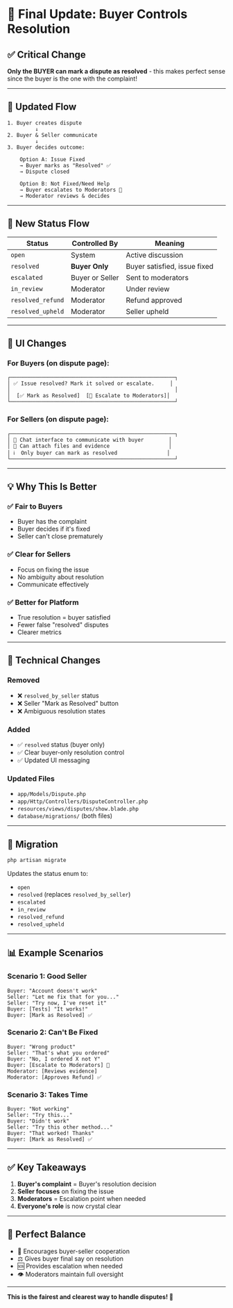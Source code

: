 # 🎯 Final Update: Buyer Controls Resolution

## ✅ Critical Change

**Only the BUYER can mark a dispute as resolved** - this makes perfect sense since the buyer is the one with the complaint!

---

## 🔄 Updated Flow

```
1. Buyer creates dispute
         ↓
2. Buyer & Seller communicate
         ↓
3. Buyer decides outcome:
    
    Option A: Issue Fixed
    → Buyer marks as "Resolved" ✅
    → Dispute closed
    
    Option B: Not Fixed/Need Help
    → Buyer escalates to Moderators 🚨
    → Moderator reviews & decides
```

---

## 🎯 New Status Flow

| Status | Controlled By | Meaning |
|--------|---------------|---------|
| `open` | System | Active discussion |
| `resolved` | **Buyer Only** | Buyer satisfied, issue fixed |
| `escalated` | Buyer or Seller | Sent to moderators |
| `in_review` | Moderator | Under review |
| `resolved_refund` | Moderator | Refund approved |
| `resolved_upheld` | Moderator | Seller upheld |

---

## 🎨 UI Changes

### For Buyers (on dispute page):
```
┌─────────────────────────────────────────────────────┐
│ ✅ Issue resolved? Mark it solved or escalate.     │
│                                                     │
│  [✅ Mark as Resolved]  [🚨 Escalate to Moderators]│
└─────────────────────────────────────────────────────┘
```

### For Sellers (on dispute page):
```
┌─────────────────────────────────────────────────────┐
│ 💬 Chat interface to communicate with buyer        │
│ 📎 Can attach files and evidence                   │
│ ℹ️  Only buyer can mark as resolved                │
└─────────────────────────────────────────────────────┘
```

---

## 💡 Why This Is Better

### ✅ Fair to Buyers
- Buyer has the complaint
- Buyer decides if it's fixed
- Seller can't close prematurely

### ✅ Clear for Sellers
- Focus on fixing the issue
- No ambiguity about resolution
- Communicate effectively

### ✅ Better for Platform
- True resolution = buyer satisfied
- Fewer false "resolved" disputes
- Clearer metrics

---

## 🔧 Technical Changes

### Removed
- ❌ `resolved_by_seller` status
- ❌ Seller "Mark as Resolved" button
- ❌ Ambiguous resolution states

### Added
- ✅ `resolved` status (buyer only)
- ✅ Clear buyer-only resolution control
- ✅ Updated UI messaging

### Updated Files
- `app/Models/Dispute.php`
- `app/Http/Controllers/DisputeController.php`
- `resources/views/disputes/show.blade.php`
- `database/migrations/` (both files)

---

## 🚀 Migration

```bash
php artisan migrate
```

Updates the status enum to:
- `open`
- `resolved` (replaces `resolved_by_seller`)
- `escalated`
- `in_review`
- `resolved_refund`
- `resolved_upheld`

---

## 📊 Example Scenarios

### Scenario 1: Good Seller
```
Buyer: "Account doesn't work"
Seller: "Let me fix that for you..."
Seller: "Try now, I've reset it"
Buyer: [Tests] "It works!"
Buyer: [Mark as Resolved] ✅
```

### Scenario 2: Can't Be Fixed
```
Buyer: "Wrong product"
Seller: "That's what you ordered"
Buyer: "No, I ordered X not Y"
Buyer: [Escalate to Moderators] 🚨
Moderator: [Reviews evidence]
Moderator: [Approves Refund] ✅
```

### Scenario 3: Takes Time
```
Buyer: "Not working"
Seller: "Try this..."
Buyer: "Didn't work"
Seller: "Try this other method..."
Buyer: "That worked! Thanks"
Buyer: [Mark as Resolved] ✅
```

---

## ✅ Key Takeaways

1. **Buyer's complaint** = Buyer's resolution decision
2. **Seller focuses** on fixing the issue
3. **Moderators** = Escalation point when needed
4. **Everyone's role** is now crystal clear

---

## 🎯 Perfect Balance

- 🤝 Encourages buyer-seller cooperation
- ⚖️ Gives buyer final say on resolution
- 🆘 Provides escalation when needed
- 👁️ Moderators maintain full oversight

---

**This is the fairest and clearest way to handle disputes! 🎉**


